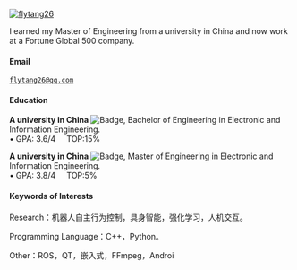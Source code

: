 [![flytang26](https://img.shields.io/badge/flytang26-github-blue?logo=github)](https://github.com/flytang26)

I earned my Master of Engineering from a university in China and now work at a Fortune Global 500 company.

#### Email  
<code>flytang26@qq.com</code>  


#### Education  
**A university in China** ![Badge](https://img.shields.io/badge/985%20|%20211%20|%20%E5%8F%8C%E4%B8%80%E6%B5%81A-blue), Bachelor of Engineering in Electronic and Information Engineering.  
• GPA: 3.6/4   &nbsp;&nbsp;&nbsp; TOP:15% 

**A university in China** ![Badge](https://img.shields.io/badge/985%20|%20211%20|%20%E5%8F%8C%E4%B8%80%E6%B5%81A-blue), Master of Engineering in Electronic and Information Engineering.  
• GPA: 3.8/4   &nbsp;&nbsp;&nbsp; TOP:5%

#### Keywords of Interests  
Research：机器人自主行为控制，具身智能，强化学习，人机交互。

Programming Language：C++，Python。

Other：ROS，QT，嵌入式，FFmpeg，Androi